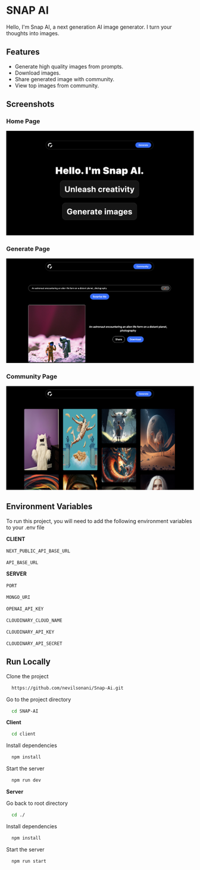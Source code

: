 # SNAP AI

Hello, I'm Snap AI, a next generation AI image generator. I turn your thoughts into images.

## Features

- Generate high quality images from prompts.
- Download images.
- Share generated image with community.
- View top images from community.

## Screenshots

### Home Page

![App Screenshot](/images/Home.png)

### Generate Page

![App Screenshot](/images/Generate.png)

### Community Page

![App Screenshot](/images/Community.png)

## Environment Variables

To run this project, you will need to add the following environment variables to your .env file

**CLIENT**

`NEXT_PUBLIC_API_BASE_URL`

`API_BASE_URL`

**SERVER**

`PORT`

`MONGO_URI`

`OPENAI_API_KEY`

`CLOUDINARY_CLOUD_NAME`

`CLOUDINARY_API_KEY`

`CLOUDINARY_API_SECRET`

## Run Locally

Clone the project

```bash
  https://github.com/nevilsonani/Snap-Ai.git
```

Go to the project directory

```bash
  cd SNAP-AI
```

**Client**

```bash
  cd client
```

Install dependencies

```bash
  npm install
```

Start the server

```bash
  npm run dev
```

**Server**

Go back to root directory

```bash
  cd ./
```

Install dependencies

```bash
  npm install
```

Start the server

```bash
  npm run start
```
